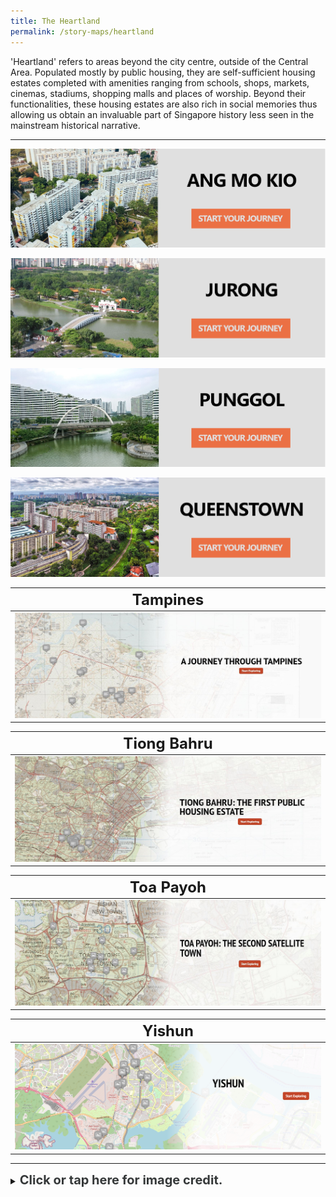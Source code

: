 ```yaml
---
title: The Heartland
permalink: /story-maps/heartland
---
```

'Heartland' refers to areas beyond the city centre, outside of the Central Area. Populated mostly by public housing, they are self-sufficient housing estates completed with amenities ranging from schools, shops, markets, cinemas, stadiums, shopping malls and places of worship. Beyond their functionalities, these housing estates are also rich in social memories thus allowing us obtain an invaluable part of Singapore history less seen in the mainstream historical narrative.

--------

[![Alt text for image on Isomer site](/images/storymap-image-ang-mo-kio.jpg)](/resource-room/story-maps/ang-mo-kio)

[![Alt text for image on Isomer site](/images/storymap-image-jurong.jpg)](/resource-room/story-maps/jurong)

[![Punggol Story Map](/images/storymap-image-punggol.png)](/resource-room/story-maps/punggol) 

[![Queenstown Story Map](/images/storymap-image-queenstown.png)](/resource-room/story-maps/queenstown)

|**<font size="5">Tampines</font>**| 
| -------- | 
|[![Tampines Story Map](/images/storymap-image-tampines.png)](/resource-room/story-maps/tampines) |

|**<font size="5">Tiong Bahru</font>**| 
| -------- | 
| [![Tiong Bahru Story Map](/images/storymap-image-tiong-bahru.png)](/resource-room/story-maps/tiong-bahru) | 

|**<font size="5">Toa Payoh</font>**| 
| -------- |
| [![Toa Payoh Story Map](/images/storymap-image-toa-payoh.JPG)](/resource-room/story-maps/toa-payoh-second-satellite-town) | 

|**<font size="5">Yishun</font>**| 
| -------- | 
| [![Yishun Story Map](/images/storymap-image-yishun.png)](/resource-room/story-maps/yishun) |

_______

<details>
<summary><span style="font-weight: 700; font-size: 20px; font-style: normal; color:#353839">Click or tap here for image credit.</span></summary>
<br>	
<span style="font-weight: 400; font-size: 20px; font-style: normal; color:#778899">1. Ang Mo Kio photo by Chuttersnap [CC BY-4.0]
<br>2. Jurong image photo by Groyn88 [CC BY-SA 3.0]
<br>3. Punggol image photo by Deoma12 [CC BY-SA 4.0]
<br>4. Queenstown image photo by Chen Siyuan [CC BY-SA 4.0]
</span>
	
</details>
